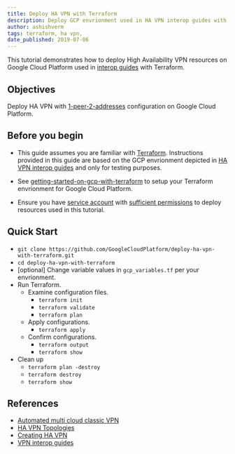 ```yaml
---
title: Deploy HA VPN with Terraform
description: Deploy GCP envrionment used in HA VPN interop guides with Terraform.
author: ashishverm
tags: terraform, ha vpn,
date_published: 2019-07-06
---
```


This tutorial demonstrates how to deploy High Availability VPN resources on Google Cloud Platform
used in [interop guides](https://cloud.google.com/vpn/docs/how-to/interop-guides) with Terraform.

## Objectives

Deploy HA VPN with [1-peer-2-addresses](https://cloud.google.com/vpn/docs/concepts/topologies#1-peer-2-addresses) configuration
on Google Cloud Platform.

## Before you begin

*  This guide assumes you are familiar with [Terraform](https://www.terraform.io/). Instructions provided in this guide
are based on the GCP envrionment depicted in [HA VPN interop guides](https://cloud.google.com/vpn/docs/how-to/interop-guides) and only for testing purposes.

*  See [getting-started-on-gcp-with-terraform](https://github.com/GoogleCloudPlatform/community/blob/master/tutorials/getting-started-on-gcp-with-terraform/index.md)
to setup your Terraform envrionment for Google Cloud Platform.

*  Ensure you have [service account](https://cloud.google.com/iam/docs/creating-managing-service-accounts) with [sufficient permissions](https://cloud.google.com/vpn/docs/how-to/creating-ha-vpn2#permissions) to deploy resources used in this tutorial.

## Quick Start

*   `git clone https://github.com/GoogleCloudPlatform/deploy-ha-vpn-with-terraform.git`
*   `cd deploy-ha-vpn-with-terraform`
*   [optional] Change variable values in `gcp_variables.tf` per your envrionment.
*   Run Terraform.
    *   Examine configuration files.
        *   `terraform init`
        *   `terraform validate`
        *   `terraform plan`
    *   Apply configurations.
        *   `terraform apply`
    *   Confirm configurations.
        *   `terraform output`
        *   `terraform show`
*   Clean up
    *   `terraform plan -destroy`
    *   `terraform destroy`
    *   `terraform show`

## References

*   [Automated multi cloud classic VPN](https://github.com/GoogleCloudPlatform/autonetdeploy-multicloudvpn)
*   [HA VPN Topologies](https://cloud.google.com/vpn/docs/concepts/topologies#1-peer-2-addresses)
*   [Creating HA VPN](https://cloud.google.com/vpn/docs/how-to/creating-ha-vpn)
*   [VPN interop guides](https://cloud.google.com/vpn/docs/how-to/interop-guides)
